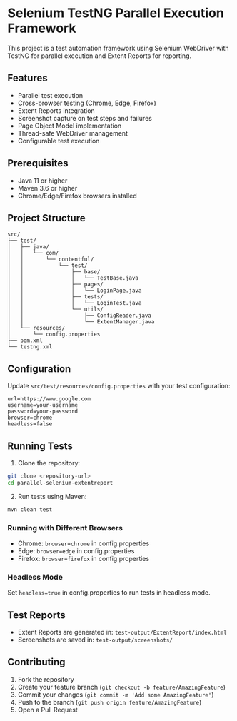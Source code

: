 # Selenium TestNG Parallel Execution Framework

This project is a test automation framework using Selenium WebDriver with TestNG for parallel execution and Extent Reports for reporting.

## Features

- Parallel test execution
- Cross-browser testing (Chrome, Edge, Firefox)
- Extent Reports integration
- Screenshot capture on test steps and failures
- Page Object Model implementation
- Thread-safe WebDriver management
- Configurable test execution

## Prerequisites

- Java 11 or higher
- Maven 3.6 or higher
- Chrome/Edge/Firefox browsers installed

## Project Structure

```
src/
├── test/
│   ├── java/
│   │   └── com/
│   │       └── contentful/
│   │           └── test/
│   │               ├── base/
│   │               │   └── TestBase.java
│   │               ├── pages/
│   │               │   └── LoginPage.java
│   │               ├── tests/
│   │               │   └── LoginTest.java
│   │               └── utils/
│   │                   ├── ConfigReader.java
│   │                   └── ExtentManager.java
│   └── resources/
│       └── config.properties
├── pom.xml
└── testng.xml
```

## Configuration

Update `src/test/resources/config.properties` with your test configuration:

```properties
url=https://www.google.com
username=your-username
password=your-password
browser=chrome
headless=false
```

## Running Tests

1. Clone the repository:
```bash
git clone <repository-url>
cd parallel-selenium-extentreport
```

2. Run tests using Maven:
```bash
mvn clean test
```

### Running with Different Browsers

- Chrome: `browser=chrome` in config.properties
- Edge: `browser=edge` in config.properties
- Firefox: `browser=firefox` in config.properties

### Headless Mode

Set `headless=true` in config.properties to run tests in headless mode.

## Test Reports

- Extent Reports are generated in: `test-output/ExtentReport/index.html`
- Screenshots are saved in: `test-output/screenshots/`

## Contributing

1. Fork the repository
2. Create your feature branch (`git checkout -b feature/AmazingFeature`)
3. Commit your changes (`git commit -m 'Add some AmazingFeature'`)
4. Push to the branch (`git push origin feature/AmazingFeature`)
5. Open a Pull Request 

